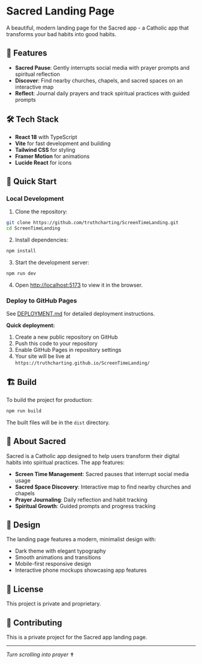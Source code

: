 # Sacred Landing Page

A beautiful, modern landing page for the Sacred app - a Catholic app that transforms your bad habits into good habits.

## 🚀 Features

- **Sacred Pause**: Gently interrupts social media with prayer prompts and spiritual reflection
- **Discover**: Find nearby churches, chapels, and sacred spaces on an interactive map
- **Reflect**: Journal daily prayers and track spiritual practices with guided prompts

## 🛠️ Tech Stack

- **React 18** with TypeScript
- **Vite** for fast development and building
- **Tailwind CSS** for styling
- **Framer Motion** for animations
- **Lucide React** for icons

## 🚀 Quick Start

### Local Development

1. Clone the repository:
```bash
git clone https://github.com/truthcharting/ScreenTimeLanding.git
cd ScreenTimeLanding
```

2. Install dependencies:
```bash
npm install
```

3. Start the development server:
```bash
npm run dev
```

4. Open [http://localhost:5173](http://localhost:5173) to view it in the browser.

### Deploy to GitHub Pages

See [DEPLOYMENT.md](./DEPLOYMENT.md) for detailed deployment instructions.

**Quick deployment:**
1. Create a new public repository on GitHub
2. Push this code to your repository
3. Enable GitHub Pages in repository settings
4. Your site will be live at `https://truthcharting.github.io/ScreenTimeLanding/`

## 🏗️ Build

To build the project for production:

```bash
npm run build
```

The built files will be in the `dist` directory.

## 📱 About Sacred

Sacred is a Catholic app designed to help users transform their digital habits into spiritual practices. The app features:

- **Screen Time Management**: Sacred pauses that interrupt social media usage
- **Sacred Space Discovery**: Interactive map to find nearby churches and chapels
- **Prayer Journaling**: Daily reflection and habit tracking
- **Spiritual Growth**: Guided prompts and progress tracking

## 🎨 Design

The landing page features a modern, minimalist design with:
- Dark theme with elegant typography
- Smooth animations and transitions
- Mobile-first responsive design
- Interactive phone mockups showcasing app features

## 📄 License

This project is private and proprietary.

## 🤝 Contributing

This is a private project for the Sacred app landing page.

---

*Turn scrolling into prayer* ✝️
